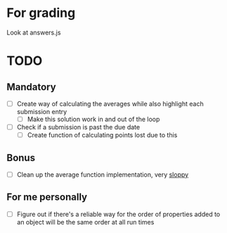 # For grading
Look at answers.js

# TODO
## Mandatory
- [ ] Create way of calculating the averages while also highlight each submission entry
    - [ ] Make this solution work in and out of the loop
- [ ] Check if a submission is past the due date
    - [ ] Create function of calculating points lost due to this

## Bonus
- [ ] Clean up the average function implementation, very <u>sloppy</u>

## For me personally
- [ ] Figure out if there's a reliable way for the order of properties added to an object will be the same order at all run times
